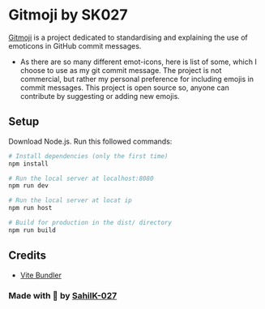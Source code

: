 # Gitmoji by SK027

[Gitmoji](https://github.com/carloscuesta/gitmoji) is a project dedicated to standardising and explaining the use of emoticons in GitHub commit messages.

- As there are so many different emot-icons, here is list of some, which I choose to use as my git commit message. The project is not commercial, but rather my personal preference for including emojis in commit messages. This project is open source so, anyone can contribute by suggesting or adding new emojis.

## Setup

Download Node.js. Run this followed commands:

```bash
# Install dependencies (only the first time)
npm install

# Run the local server at localhost:8080
npm run dev

# Run the local server at locat ip
npm run host

# Build for production in the dist/ directory
npm run build
```
## Credits
- [Vite Bundler](https://vitejs.dev/)

### Made with 💜 by [SahilK-027](https://github.com/SahilK-027)